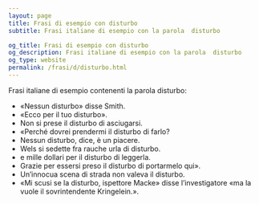 ```yaml
---
layout: page
title: Frasi di esempio con disturbo 
subtitle: Frasi italiane di esempio con la parola  disturbo

og_title: Frasi di esempio con disturbo 
og_description: Frasi italiane di esempio con la parola  disturbo
og_type: website
permalink: /frasi/d/disturbo.html
---
```


Frasi italiane di esempio contenenti la parola disturbo:


- «Nessun disturbo» disse Smith.
- «Ecco per il tuo disturbo».
- Non si prese il disturbo di asciugarsi.
- «Perché dovrei prendermi il disturbo di farlo?
- Nessun disturbo, dice, è un piacere.
- Wels si sedette fra rauche urla di disturbo.
- e mille dollari per il disturbo di leggerla.
- Grazie per essersi preso il disturbo di portarmelo qui».
- Un’innocua scena di strada non valeva il disturbo.
- «Mi scusi se la disturbo, ispettore Macke» disse l’investigatore «ma la vuole il sovrintendente Kringelein.».
